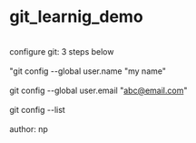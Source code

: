 # git_learnig_demo
<br> configure git: 3 steps below <br>
<br > "git config --global user.name "my name" <br>
<br> git config --global user.email "abc@email.com" <br>
<br> git config --list <br>
<br> author: np <br>
